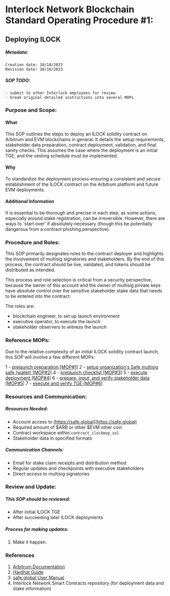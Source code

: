 # Interlock Network Blockchain Standard Operating Procedure #1:

## Deploying ILOCK

##### Metadata:
```
Creation date: 10/10/2023
Revision date: 10/10/2023
```
##### SOP TODO:
```
- submit to other Interlock employees for review
- break original detailed instructions into several MOPs
```

### Purpose and Scope:

#### What

This SOP outlines the steps to deploy an ILOCK solidity contract on Arbitrum and EVM blockchains in general. It details the setup requirements, stakeholder data preparation, contract deployment, validation, and final sanity checks. This assumes the case where the deployment is an initial TGE, and the vesting schedule must be implemented.

#### Why

To standardize the deployment process ensuring a consistent and secure establishment of the ILOCK contract on the Arbitrum platform and future EVM deployments.

#### Additional Information

It is essential to be thorough and precise in each step, as some actions, especially around stake registration, can be irreversible. However, there are ways to 'start over' if absolutely necessary (though this be potentially dangerous from a contract phishing perspective).

### Procedure and Roles:

This SOP primarily designates roles to the contract deployer and highlights the involvement of multisig signatories and stakeholders. By the end of this process, the contract should be live, validated, and tokens should be distributed as intended.

This process and role selection is critical from a security perspective, because the owner of this account and the owner of multisig private keys have absolute control over the sensitive stakeholder stake data that needs to be entered into the contract.

The roles are:

- blockchain engineer, to set up launch environment
- executive operator, to execute the launch
- stakeholder observers to witness the launch

### Reference MOPs:

Due to the relative complexity of an initial ILOCK solidity contract launch, this SOP will involve a few different MOPs:

1 - [prelaunch preparation [MOP#1]](inbmop1.ILOCKprelaunchPreparation.md)
2 - [setup organization's Safe multisig safe (wallet) [MOP#2]](inbmop2.ILOCKmultisigSetup.md)
4 - [prelaunch checklist [MOP#3]](inbmop3.ILOCKprelaunchChecklist.md)
5 - [execute deployment [MOP#4]](inbmop4.ILOCKdeploy.md)
6 - [prepare, input, and verify stakeholder data [MOP#5]](inbmop5.ILOCKprepare.md)
7 - [execute and verify TGE [MOP#6]](inbmop6.ILOCKexecuteTGE.md)

### Resources and Communication:

##### Resources Needed:
- Account access to [https://safe.global](https://safe.global)
- Required amount of $ARB or other $EVM other coin
- Contract workspace within `contract_ilockmvp_sol`
- Stakeholder data in specified formats

##### Communication Channels:
- Email for stake claim receipts and distribution method
- Regular updates and checkpoints with executive stakeholders
- Direct access to multisig signatories

### Review and Update:

##### This SOP should be reviewed:
- After initial ILOCK TGE
- After succeeding later ILOCK deployments

##### Process for making updates:
1. Make it happen.

### References

1. [Arbitrum Documentation](https://developer.offchainlabs.com/docs/)
2. [Hardhat Guide](https://hardhat.org/guides/)
3. [safe.global User Manual](https://safe.global/manual/)
4. Interlock Network Smart Contracts repository (for deployment data and stake information)
